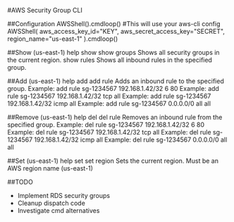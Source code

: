 #AWS Security Group CLI

##Configuration
    AWSShell().cmdloop() #This will use your aws-cli config
    AWSShell(
        aws_access_key_id="KEY",
        aws_secret_access_key="SECRET",
        region_name="us-east-1"
    ).cmdloop()

##Show
    (us-east-1) help show
    show groups                             Shows all security groups in the current region.
    show rules <group-id>           Shows all inbound rules in the specified group.

##Add
    (us-east-1) help add
    add rule <group-id> <cidr> <protocol> <port-range>              Adds an inbound rule to the specified group.
    Example: add rule sg-1234567 192.168.1.42/32 6 80
    Example: add rule sg-1234567 192.168.1.42/32 tcp all
    Example: add rule sg-1234567 192.168.1.42/32 icmp all
    Example: add rule sg-1234567 0.0.0.0/0 all all

##Remove
    (us-east-1) help del
    del rule <group-id> <cidr> <protocol> <port-range>              Removes an inbound rule from the specified group.
    Example: del rule sg-1234567 192.168.1.42/32 6 80
    Example: del rule sg-1234567 192.168.1.42/32 tcp all
    Example: del rule sg-1234567 192.168.1.42/32 icmp all
    Example: del rule sg-1234567 0.0.0.0/0 all all

##Set
    (us-east-1) help set
    set region <region>             Sets the current region. Must be an AWS region name
    (us-east-1)

##TODO
- Implement RDS security groups
- Cleanup dispatch code
- Investigate cmd alternatives